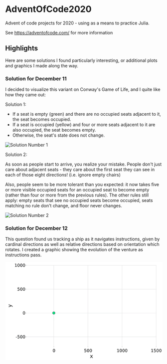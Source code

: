 # AdventOfCode2020
Advent of code projects for 2020 - using as a means to practice Julia.

See https://adventofcode.com/ for more information

## Highlights

Here are some solutions I found particularly interesting, or additional plots and graphics I made along the way.

### Solution for December 11

I decided to visualize this variant on Conway's Game of Life, and I quite like how they came out:

Solution 1:
- If a seat is empty (green) and there are no occupied seats adjacent to it, the seat becomes occupied.
- If a seat is occupied (yellow) and four or more seats adjacent to it are also occupied, the seat becomes empty.
- Otherwise, the seat's state does not change.

![Solution Number 1](outputs/dec11-1.gif)

Solution 2:

As soon as people start to arrive, you realize your mistake. People don't just care about adjacent seats - they care about the first seat they can see in each of those eight directions! (i.e. ignore empty chairs)

Also, people seem to be more tolerant than you expected: it now takes five or more visible occupied seats for an occupied seat to become empty (rather than four or more from the previous rules). The other rules still apply: empty seats that see no occupied seats become occupied, seats matching no rule don't change, and floor never changes.

![Solution Number 2](outputs/dec11-2.gif)

### Solution for December 12

This question found us tracking a ship as it navigates instructions, given by cardinal directions as well as relative directions based on orientation which rotates. I created a graphic showing the evolution of the venture as instructions pass.

![December 12, solution 1](outputs/dec12-1.gif)
